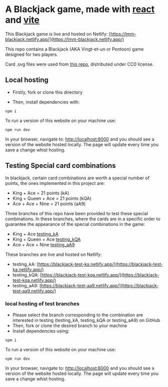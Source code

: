 
# A Blackjack game, made with [react](https://reactjs.org/) and [vite](https://vitejs.dev/)

This Blackjack game is live and hosted on Netlify:
[https://lmm-blackjack.netlify.app/](https://lmm-blackjack.netlify.app/)

This repo contains a Blackjack (AKA Vingt-et-un or Pontoon) game designed for two players.

Card .svg files were used from [this repo](https://github.com/heruka-urgyen/react-playing-cards), distributed under CC0 license.

## Local hosting

- Firstly, fork or clone this directory

- Then, install dependencies with:

```
npm i
```

To run a version of this website on your machine use:

```
npm run dev
```

In your browser, navigate to: [http://localhost:8000](http://localhost:5173/) and you should see a version of the website hosted locally. The page will update every time you save a change whist hosting.

## Testing Special card combinations

In blackjack, certain card combinations are worth a special number of points, the ones implemented in this project are:

- King + Ace = 21 points (kA)
- King + Queen + Ace = 21 points (kQA)
- Ace + Ace + Nine = 21 points (aA9)

Three branches of this repo have been provided to test these special combinations. In these branches, where the cards are in a specific order to guarantee the appearance of the special combinations in the game:
- King + Ace [testing_kA](https://github.com/laurie60/blackjack/tree/testing_kA) 
- King + Queen + Ace [testing_kQA](https://github.com/laurie60/blackjack/tree/testing_kQA)
- Ace + Ace + Nine [testing_aA9](https://github.com/laurie60/blackjack/tree/testing_aA9)

These branches are live and hosted on Netlify:
- testing_kA:  [https://blackjack-test-ka.netlify.app/](https://blackjack-test-ka.netlify.app/) 
- testing_kQA: [https://blackjack-test-kqa.netlify.app/](https://blackjack-test-kqa.netlify.app/)
- testing_aA9: [https://blackjack-test-aa9.netlify.app/](https://blackjack-test-aa9.netlify.app/)



### local hosting of test branches

- Please select the branch corresponding to the combination are interested in testing (testing_kA, testing_kQA or testing_aA9) on GitHub 
- Then, fork or clone the desired branch to your machine 
- Install dependencies using:

```
npm i
```
To run a version of this website on your machine use:

```
npm run dev
```

In your browser, navigate to: [http://localhost:8000](http://localhost:5173/) and you should see a version of the website hosted locally. The page will update every time you save a change whist hosting.
